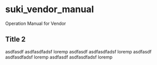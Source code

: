 # suki_vendor_manual

Operation Manual for Vendor

## Title 2

asdfasdf asdfasdfadsf loremp asdfasdf asdfasdfadsf loremp asdfasdf asdfasdfadsf loremp asdfasdf asdfasdfadsf loremp
